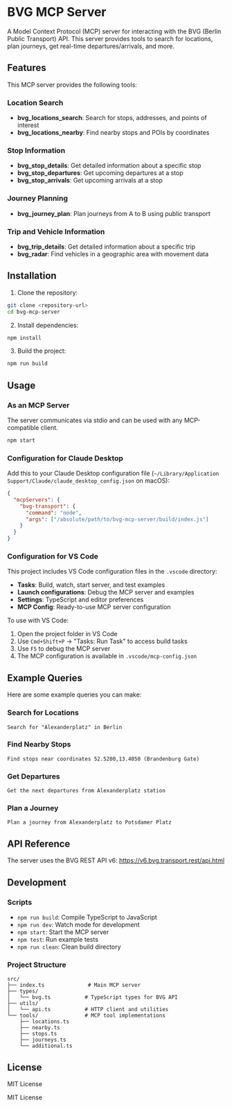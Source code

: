 # BVG MCP Server

A Model Context Protocol (MCP) server for interacting with the BVG (Berlin Public Transport) API. This server provides tools to search for locations, plan journeys, get real-time departures/arrivals, and more.

## Features

This MCP server provides the following tools:

### Location Search
- **bvg_locations_search**: Search for stops, addresses, and points of interest
- **bvg_locations_nearby**: Find nearby stops and POIs by coordinates

### Stop Information
- **bvg_stop_details**: Get detailed information about a specific stop
- **bvg_stop_departures**: Get upcoming departures at a stop
- **bvg_stop_arrivals**: Get upcoming arrivals at a stop

### Journey Planning
- **bvg_journey_plan**: Plan journeys from A to B using public transport

### Trip and Vehicle Information
- **bvg_trip_details**: Get detailed information about a specific trip
- **bvg_radar**: Find vehicles in a geographic area with movement data

## Installation

1. Clone the repository:
```bash
git clone <repository-url>
cd bvg-mcp-server
```

2. Install dependencies:
```bash
npm install
```

3. Build the project:
```bash
npm run build
```

## Usage

### As an MCP Server

The server communicates via stdio and can be used with any MCP-compatible client.

```bash
npm start
```

### Configuration for Claude Desktop

Add this to your Claude Desktop configuration file (`~/Library/Application Support/Claude/claude_desktop_config.json` on macOS):

```json
{
  "mcpServers": {
    "bvg-transport": {
      "command": "node",
      "args": ["/absolute/path/to/bvg-mcp-server/build/index.js"]
    }
  }
}
```

### Configuration for VS Code

This project includes VS Code configuration files in the `.vscode` directory:

- **Tasks**: Build, watch, start server, and test examples
- **Launch configurations**: Debug the MCP server and examples
- **Settings**: TypeScript and editor preferences
- **MCP Config**: Ready-to-use MCP server configuration

To use with VS Code:
1. Open the project folder in VS Code
2. Use `Cmd+Shift+P` → "Tasks: Run Task" to access build tasks
3. Use `F5` to debug the MCP server
4. The MCP configuration is available in `.vscode/mcp-config.json`

## Example Queries

Here are some example queries you can make:

### Search for Locations
```
Search for "Alexanderplatz" in Berlin
```

### Find Nearby Stops
```
Find stops near coordinates 52.5200,13.4050 (Brandenburg Gate)
```

### Get Departures
```
Get the next departures from Alexanderplatz station
```

### Plan a Journey
```
Plan a journey from Alexanderplatz to Potsdamer Platz
```

## API Reference

The server uses the BVG REST API v6: https://v6.bvg.transport.rest/api.html

## Development

### Scripts

- `npm run build`: Compile TypeScript to JavaScript
- `npm run dev`: Watch mode for development
- `npm start`: Start the MCP server
- `npm test`: Run example tests
- `npm run clean`: Clean build directory

### Project Structure

```
src/
├── index.ts              # Main MCP server
├── types/
│   └── bvg.ts           # TypeScript types for BVG API
├── utils/
│   └── api.ts           # HTTP client and utilities
└── tools/               # MCP tool implementations
    ├── locations.ts
    ├── nearby.ts
    ├── stops.ts
    ├── journeys.ts
    └── additional.ts
```

## License

MIT License

MIT License
